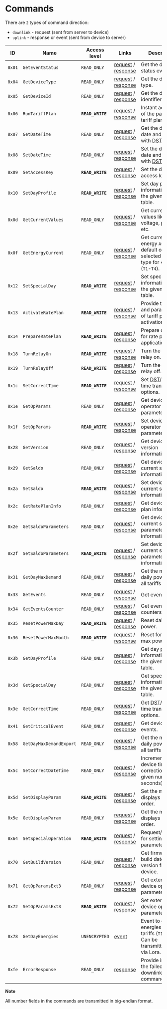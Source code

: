 # Commands

There are `2` types of command direction:

- `downlink` - request (sent from server to device)
- `uplink` - response or event (sent from device to server)

| ID     | Name                    | Access level     | Links                                                                                           | Description                                                                                            |
| ------ | ----------------------- | ---------------- | ----------------------------------------------------------------------------------------------- | ------------------------------------------------------------------------------------------------------ |
| `0x01` | `GetEventStatus`        | `READ_ONLY`      | [request](./GetEventStatus.md#request) / [response](./GetEventStatus.md#response)               | Get the device status events.                                                                          |
| `0x04` | `GetDeviceType`         | `READ_ONLY`      | [request](./GetDeviceType.md#request) / [response](./GetDeviceType.md#response)                 | Get the device type.                                                                                   |
| `0x05` | `GetDeviceId`           | `READ_ONLY`      | [request](./GetDeviceId.md#request) / [response](./GetDeviceId.md#response)                     | Get the device identifier.                                                                             |
| `0x06` | `RunTariffPlan`         | **`READ_WRITE`** | [request](./RunTariffPlan.md#request) / [response](./RunTariffPlan.md#response)                 | Instant activation of the passive tariff plan.                                                         |
| `0x07` | `GetDateTime`           | `READ_ONLY`      | [request](./GetDateTime.md#request) / [response](./GetDateTime.md#response)                     | Get the device full date and time with [DST](https://en.wikipedia.org/wiki/Daylight_saving_time) flag. |
| `0x08` | `SetDateTime`           | `READ_ONLY`      | [request](./SetDateTime.md#request) / [response](./SetDateTime.md#response)                     | Set the device full date and time with [DST](https://en.wikipedia.org/wiki/Daylight_saving_time) flag. |
| `0x09` | `SetAccessKey`          | **`READ_WRITE`** | [request](./SetAccessKey.md#request) / [response](./SetAccessKey.md#response)                   | Set the device access key.                                                                             |
| `0x10` | `SetDayProfile`         | **`READ_WRITE`** | [request](./SetDayProfile.md#request) / [response](./SetDayProfile.md#response)                 | Set day profile information for the given tariff table.                                                |
| `0x0d` | `GetCurrentValues`      | `READ_ONLY`      | [request](./GetCurrentValues.md#request) / [response](./GetCurrentValues.md#response)           | Get current values like voltage, power, etc.                                                           |
| `0x0f` | `GetEnergyCurrent`      | `READ_ONLY`      | [request](./GetEnergyCurrent.md#request) / [response](./GetEnergyCurrent.md#response)           | Get current energy `A+` by default or selected energy type for 4 tariffs (`T1`-`T4`).                  |
| `0x12` | `SetSpecialDay`         | **`READ_WRITE`** | [request](./SetSpecialDay.md#request) / [response](./SetSpecialDay.md#response)                 | Set special day information for the given tariff table.                                                |
| `0x13` | `ActivateRatePlan`      | **`READ_WRITE`** | [request](./ActivateRatePlan.md#request) / [response](./ActivateRatePlan.md#response)           | Provide the date and parameters of tariff plan activation.                                             |
| `0x14` | `PrepareRatePlan`       | **`READ_WRITE`** | [request](./PrepareRatePlan.md#request) / [response](./PrepareRatePlan.md#response)             | Prepare device for rate plan application.                                                              |
| `0x18` | `TurnRelayOn`           | **`READ_WRITE`** | [request](./TurnRelayOn.md#request) / [response](./TurnRelayOn.md#response)                     | Turn the device relay on.                                                                              |
| `0x19` | `TurnRelayOff`          | **`READ_WRITE`** | [request](./TurnRelayOff.md#request) / [response](./TurnRelayOff.md#response)                   | Turn the device relay off.                                                                             |
| `0x1c` | `SetCorrectTime`        | **`READ_WRITE`** | [request](./SetCorrectTime.md#request) / [response](./SetCorrectTime.md#response)               | Set [DST](https://en.wikipedia.org/wiki/Daylight_saving_time)/Standard time transition options.        |
| `0x1e` | `GetOpParams`           | `READ_ONLY`      | [request](./GetOpParams.md#request) / [response](./GetOpParams.md#response)                     | Get device operator parameters.                                                                        |
| `0x1f` | `SetOpParams`           | **`READ_WRITE`** | [request](./SetOpParams.md#request) / [response](./SetOpParams.md#response)                     | Set device operator parameters.                                                                        |
| `0x28` | `GetVersion`            | `READ_ONLY`      | [request](./GetVersion.md#request) / [response](./GetVersion.md#response)                       | Get device version information.                                                                        |
| `0x29` | `GetSaldo`              | `READ_ONLY`      | [request](./GetSaldo.md#request) / [response](./GetSaldo.md#response)                           | Get device current saldo information.                                                                  |
| `0x2a` | `SetSaldo`              | **`READ_WRITE`** | [request](./SetSaldo.md#request) / [response](./SetSaldo.md#response)                           | Set device current saldo information.                                                                  |
| `0x2c` | `GetRatePlanInfo`       | `READ_ONLY`      | [request](./GetRatePlanInfo.md#request) / [response](./GetRatePlanInfo.md#response)             | Get device rate plan information.                                                                      |
| `0x2e` | `GetSaldoParameters`    | `READ_ONLY`      | [request](./GetSaldoParameters.md#request) / [response](./GetSaldoParameters.md#response)       | Get device current saldo parameters information.                                                       |
| `0x2f` | `SetSaldoParameters`    | **`READ_WRITE`** | [request](./SetSaldoParameters.md#request) / [response](./SetSaldoParameters.md#response)       | Set device current saldo parameters information.                                                       |
| `0x31` | `GetDayMaxDemand`       | `READ_ONLY`      | [request](./GetDayMaxDemand.md#request) / [response](./GetDayMaxDemand.md#response)             | Get the maximum daily power `P+` for all tariffs (`T1`-`T4`).                                          |
| `0x33` | `GetEvents`             | `READ_ONLY`      | [request](./GetEvevents.md#request) / [response](./GetEvevents.md#response)                     | Get events.                                                                                            |
| `0x34` | `GetEventsCounter`      | `READ_ONLY`      | [request](./GetEventsCounter.md#request) / [response](./getEventsCounter.md#response)           | Get events counters.                                                                                   |
| `0x35` | `ResetPowerMaxDay`      | **`READ_WRITE`** | [request](./ResetPowerMaxDay.md#request) / [response](./ResetPowerMaxDay.md#response)           | Reset daily max power.                                                                                 |
| `0x36` | `ResetPowerMaxMonth`    | **`READ_WRITE`** | [request](./ResetPowerMaxMonth.md#request) / [response](./ResetPowerMaxMonth.md#response)       | Reset for monthly max power.                                                                           |
| `0x3b` | `GetDayProfile`         | `READ_ONLY`      | [request](./GetDayProfile.md#request) / [response](./GetDayProfile.md#response)                 | Get day profile information for the given tariff table.                                                |
| `0x3d` | `GetSpecialDay`         | `READ_ONLY`      | [request](GetSpecialDay.md#request) / [response](GetSpecialDay.md#response)                     | Get special day information for the given tariff table.                                                |
| `0x3e` | `GetCorrectTime`        | `READ_ONLY`      | [request](./GetCorrectTime.md#request) / [response](./GetCorrectTime.md#response)               | Get [DST](https://en.wikipedia.org/wiki/Daylight_saving_time)/Standard time transition options.        |
| `0x41` | `GetCriticalEvent`      | `READ_ONLY`      | [request](./GetCriticalEvent.md#request) / [response](./GetCriticalEvent.md#response)           | Get device critical events.                                                                            |
| `0x58` | `GetDayMaxDemandExport` | `READ_ONLY`      | [request](./GetDayMaxDemandExport.md#request) / [response](./GetDayMaxDemandExport.md#response) | Get the maximum daily power `P-` for all tariffs (`T1`-`T4`).                                          |
| `0x5c` | `SetCorrectDateTime`    | `READ_ONLY`      | [request](./SetCorrectDateTime.md#request) / [response](./SetCorrectDateTime.md#response)       | Incremental device time correction (for a given number of seconds).                                    |
| `0x5d` | `SetDisplayParam`       | **`READ_WRITE`** | [request](./SetDisplayParam.md#request) / [response](./SetDisplayParam.md#response)             | Set the meter displays sorting order.                                                                  |
| `0x5e` | `GetDisplayParam`       | `READ_ONLY`      | [request](./GetDisplayParam.md#request) / [response](./GetDisplayParam.md#response)             | Get the meter displays sorting order.                                                                  |
| `0x64` | `SetSpecialOperation`   | **`READ_WRITE`** | [request](./SetSpecialOperation.md#request) / [response](./SetSpecialOperation.md#response)     | Request/response for setting special parameters.                                                       |
| `0x70` | `GetBuildVersion`       | `READ_ONLY`      | [request](./GetBuildVersion.md#request) / [response](./GetBuildVersion.md#response)             | Get firmware build date and version from device.                                                       |
| `0x71` | `GetOpParamsExt3`       | `READ_ONLY`      | [request](./GetOpParamsExt3.md#request) / [response](./GetOpParamsExt3.md#response)             | Get extended device operator parameters 3.                                                             |
| `0x72` | `SetOpParamsExt3`       | **`READ_WRITE`** | [request](./SetOpParamsExt3.md#request) / [response](./SetOpParamsExt3.md#response)             | Set extended device operator parameters 3.                                                             |
| `0x78` | `GetDayEnergies`        | `UNENCRYPTED`    | [event](./uplink/GetDayEnergies.md)                                                             | Event to get day energies by 4 tariffs (`T1`-`T4`). Can be transmitted only via Lora.                  |
| `0xfe` | `ErrorResponse`         | `READ_ONLY`      | [response](./ErrorResponse.md#response)                                                         | Provide info for the failed downlink command.                                                          |


**Note**

All number fields in the commands are transmitted in big-endian format.
